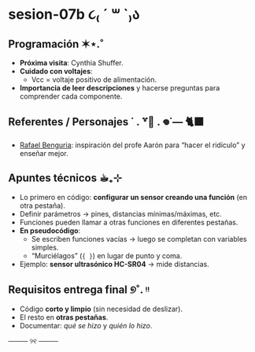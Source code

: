 # sesion-07b ૮₍ ´ ꒳ `₎ა

## Programación ✶⋆.˚
+ **Próxima visita**: Cynthia Shuffer.  
+ **Cuidado con voltajes**:  
  + Vcc = voltaje positivo de alimentación.  
+ **Importancia de leer descripciones** y hacerse preguntas para comprender cada componente.  

## Referentes / Personajes ˙ . ꒷🍙 . 𖦹˙— 🐈‍⬛
+ [Rafael Benguria](https://es.wikipedia.org/wiki/Rafael_Benguria): inspiración del profe Aarón para “hacer el ridículo” y enseñar mejor.  

## Apuntes técnicos ☕︎₊⊹
+ Lo primero en código: **configurar un sensor creando una función** (en otra pestaña).  
+ Definir parámetros → pines, distancias mínimas/máximas, etc.  
+ Funciones pueden llamar a otras funciones en diferentes pestañas.  
+ **En pseudocódigo**:  
  + Se escriben funciones vacías → luego se completan con variables simples.  
  + “Murciélagos” (`{ }`) en lugar de punto y coma.  
+ Ejemplo: **sensor ultrasónico HC-SR04** → mide distancias.  

## Requisitos entrega final ୭˚. ᵎᵎ
+ Código **corto y limpio** (sin necesidad de deslizar).  
+ El resto en **otras pestañas**.  
+ Documentar: *qué se hizo* y *quién lo hizo*.  

──── ୨୧ ────

